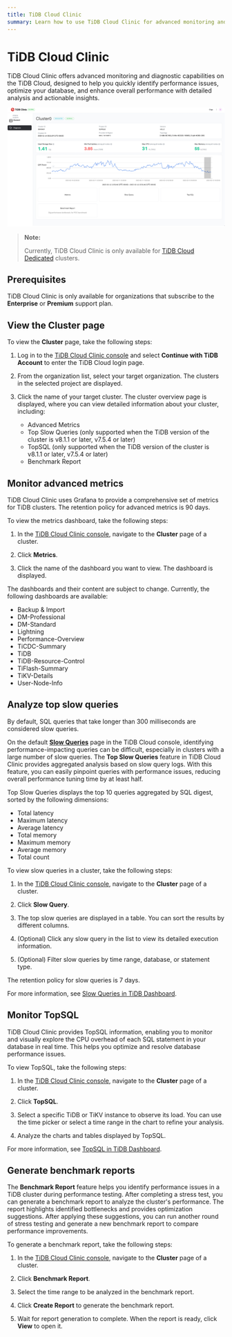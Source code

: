 ```yaml
---
title: TiDB Cloud Clinic
summary: Learn how to use TiDB Cloud Clinic for advanced monitoring and diagnostics.
---
```


# TiDB Cloud Clinic

TiDB Cloud Clinic offers advanced monitoring and diagnostic capabilities on the TiDB Cloud, designed to help you quickly identify performance issues, optimize your database, and enhance overall performance with detailed analysis and actionable insights.

![tidb-cloud-clinic](/media/tidb-cloud/tidb-cloud-clinic.png)

> **Note:**
>
> Currently, TiDB Cloud Clinic is only available for [TiDB Cloud Dedicated](/tidb-cloud/select-cluster-tier.md#tidb-cloud-dedicated) clusters.

## Prerequisites

TiDB Cloud Clinic is only available for organizations that subscribe to the **Enterprise** or **Premium** support plan.

## View the Cluster page

To view the **Cluster** page, take the following steps:

1. Log in to the [TiDB Cloud Clinic console](https://clinic.pingcap.com/) and select **Continue with TiDB Account** to enter the TiDB Cloud login page.

2. From the organization list, select your target organization. The clusters in the selected project are displayed.

3. Click the name of your target cluster. The cluster overview page is displayed, where you can view detailed information about your cluster, including:

    - Advanced Metrics
    - Top Slow Queries (only supported when the TiDB version of the cluster is v8.1.1 or later, v7.5.4 or later)
    - TopSQL (only supported when the TiDB version of the cluster is v8.1.1 or later, v7.5.4 or later)
    - Benchmark Report

## Monitor advanced metrics

TiDB Cloud Clinic uses Grafana to provide a comprehensive set of metrics for TiDB clusters. The retention policy for advanced metrics is 90 days.

To view the metrics dashboard, take the following steps:

1. In the [TiDB Cloud Clinic console](https://clinic.pingcap.com/), navigate to the **Cluster** page of a cluster.

2. Click **Metrics**.

3. Click the name of the dashboard you want to view. The dashboard is displayed.

The dashboards and their content are subject to change. Currently, the following dashboards are available:

- Backup & Import
- DM-Professional
- DM-Standard
- Lightning
- Performance-Overview
- TiCDC-Summary
- TiDB
- TiDB-Resource-Control
- TiFlash-Summary
- TiKV-Details
- User-Node-Info

## Analyze top slow queries

By default, SQL queries that take longer than 300 milliseconds are considered slow queries.

On the default [**Slow Queries**](/tidb-cloud/tune-performance.md#slow-query) page in the TiDB Cloud console, identifying performance-impacting queries can be difficult, especially in clusters with a large number of slow queries. The **Top Slow Queries** feature in TiDB Cloud Clinic provides aggregated analysis based on slow query logs. With this feature, you can easily pinpoint queries with performance issues, reducing overall performance tuning time by at least half.

Top Slow Queries displays the top 10 queries aggregated by SQL digest, sorted by the following dimensions:

- Total latency 
- Maximum latency
- Average latency
- Total memory
- Maximum memory
- Average memory
- Total count

To view slow queries in a cluster, take the following steps:

1. In the [TiDB Cloud Clinic console](https://clinic.pingcap.com/), navigate to the **Cluster** page of a cluster.

2. Click **Slow Query**.

3. The top slow queries are displayed in a table. You can sort the results by different columns.

4. (Optional) Click any slow query in the list to view its detailed execution information.

5. (Optional) Filter slow queries by time range, database, or statement type.

The retention policy for slow queries is 7 days.

For more information, see [Slow Queries in TiDB Dashboard](https://docs.pingcap.com/tidb/stable/dashboard-slow-query).

## Monitor TopSQL

TiDB Cloud Clinic provides TopSQL information, enabling you to monitor and visually explore the CPU overhead of each SQL statement in your database in real time. This helps you optimize and resolve database performance issues.

To view TopSQL, take the following steps:

1. In the [TiDB Cloud Clinic console](https://clinic.pingcap.com/), navigate to the **Cluster** page of a cluster.

2. Click **TopSQL**.

3. Select a specific TiDB or TiKV instance to observe its load. You can use the time picker or select a time range in the chart to refine your analysis.

4. Analyze the charts and tables displayed by TopSQL.

For more information, see [TopSQL in TiDB Dashboard](https://docs.pingcap.com/tidb/stable/top-sql). 

## Generate benchmark reports

The **Benchmark Report** feature helps you identify performance issues in a TiDB cluster during performance testing. After completing a stress test, you can generate a benchmark report to analyze the cluster's performance. The report highlights identified bottlenecks and provides optimization suggestions. After applying these suggestions, you can run another round of stress testing and generate a new benchmark report to compare performance improvements.

To generate a benchmark report, take the following steps:

1. In the [TiDB Cloud Clinic console](https://clinic.pingcap.com/), navigate to the **Cluster** page of a cluster.

2. Click **Benchmark Report**.

3. Select the time range to be analyzed in the benchmark report.

4. Click **Create Report** to generate the benchmark report.

5. Wait for report generation to complete. When the report is ready, click **View** to open it.
